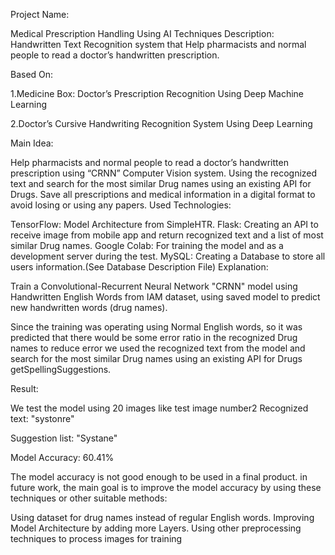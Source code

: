 Project Name:

Medical Prescription Handling Using AI Techniques
Description: Handwritten Text Recognition system that Help pharmacists and normal people to read a doctor’s handwritten prescription.

Based On:

1.Medicine Box: Doctor’s Prescription Recognition Using Deep Machine Learning

2.Doctor’s Cursive Handwriting Recognition System Using Deep Learning

Main Idea:

Help pharmacists and normal people to read a doctor’s handwritten prescription using “CRNN” Computer Vision system.
Using the recognized text and search for the most similar Drug names using an existing API for Drugs.
Save all prescriptions and medical information in a digital format to avoid losing or using any papers.
Used Technologies:

TensorFlow: Model Architecture from SimpleHTR.
Flask: Creating an API to receive image from mobile app and return recognized text and a list of most similar Drug names.
Google Colab: For training the model and as a development server during the test.
MySQL: Creating a Database to store all users information.(See Database Description File)
Explanation:

Train a Convolutional-Recurrent Neural Network "CRNN" model using Handwritten English Words from IAM dataset, using saved model to predict new handwritten words (drug names).

Since the training was operating using Normal English words, so it was predicted that there would be some error ratio in the recognized Drug names to reduce error we used the recognized text from the model and search for the most similar Drug names using an existing API for Drugs getSpellingSuggestions.

Result:

We test the model using 20 images like test image number2 Recognized text: "systonre"

Suggestion list: "Systane"

Model Accuracy: 60.41%

The model accuracy is not good enough to be used in a final product. in future work, the main goal is to improve the model accuracy by using these techniques or other suitable methods:

Using dataset for drug names instead of regular English words.
Improving Model Architecture by adding more Layers.
Using other preprocessing techniques to process images for training
